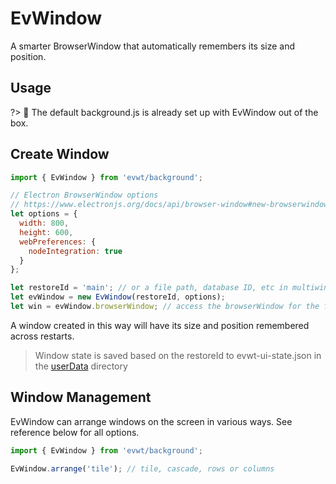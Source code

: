 # EvWindow
A smarter BrowserWindow that automatically remembers its size and position.

## Usage

?> 🧠 The default background.js is already set up with EvWindow out of the box.

## Create Window

```js
import { EvWindow } from 'evwt/background';

// Electron BrowserWindow options
// https://www.electronjs.org/docs/api/browser-window#new-browserwindowoptions
let options = {
  width: 800,
  height: 600,
  webPreferences: {
    nodeIntegration: true
  }
};

let restoreId = 'main'; // or a file path, database ID, etc in multiwindow apps
let evWindow = new EvWindow(restoreId, options);
let win = evWindow.browserWindow; // access the browserWindow for the full Electron API
```

A window created in this way will have its size and position remembered across restarts.

> Window state is saved based on the restoreId to evwt-ui-state.json in the [userData](https://www.electronjs.org/docs/api/app#appgetpathname) directory

## Window Management

EvWindow can arrange windows on the screen in various ways. See reference below for all options.

```js
import { EvWindow } from 'evwt/background';

EvWindow.arrange('tile'); // tile, cascade, rows or columns
```

